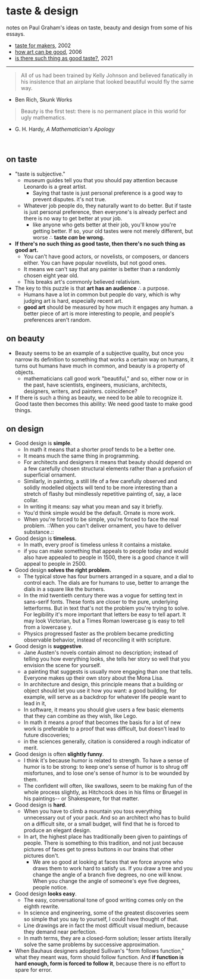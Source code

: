 # taste & design

notes on Paul Graham's ideas on taste, beauty and design from some of his essays.  
- [taste for makers](http://paulgraham.com/taste.html), 2002
- [how art can be good](http://www.paulgraham.com/goodart.html), 2006
- [is there such thing as good taste?](http://paulgraham.com/goodtaste.html), 2021

- ---

> All of us had been trained by Kelly Johnson and believed fanatically in his insistence that an airplane that looked beautiful would fly the same way.
-  Ben Rich, Skunk Works

> Beauty is the first test: there is no permanent place in this world for ugly mathematics.
- G. H. Hardy, _A Mathematician's Apology_


⠀ 

## on taste
- "taste is subjective."
    - museum guides tell you that you should pay attention because Leonardo is a great artist.
        - Saying that taste is just personal preference is a good way to prevent disputes. it's not true.
    - Whatever job people do, they naturally want to do better. But if taste is just personal preference, then everyone's is already perfect and there is no way to get better at your job.
        - like anyone who gets better at their job, you'll know you're getting better. If so, your old tastes were not merely different, but worse ∴ **taste *can* be wrong.**
- **If there's no such thing as good taste, then there's no such thing as good art.**
    - You can't have good actors, or novelists, or composers, or dancers either. You can have popular novelists, but not good ones.
    - It means we can't say that any painter is better than a randomly chosen eight year old.
    - This breaks art's commonly believed relativism. 
- The key to this puzzle is that **art has an audience** ∴ a purpose. 
    - Humans have a lot in common but people do vary, which is why judging art is hard, especially recent art.
    - **good art** should be measured by how much it engages any human. a better piece of art is more interesting to people, and people's preferences aren't random.


## on beauty
- Beauty seems to be an example of a subjective quality, but once you narrow its definition to something that works a certain way on humans, it turns out humans have much in common, and beauty is a property of objects.
    - mathematicians call good work "beautiful," and so, either now or in the past, have scientists, engineers, musicians, architects, designers, writers, and painters. coincidence?
- If there is such a thing as beauty, we need to be able to recognize it. Good taste then becomes this ability: We need good taste to make good things.


## on design
- Good design is **simple**.
    - In math it means that a shorter proof tends to be a better one.
    - It means much the same thing in programming.
    - For architects and designers it means that beauty should depend on a few carefully chosen structural elements rather than a profusion of superficial ornament.
    - Similarly, in painting, a still life of a few carefully observed and solidly modelled objects will tend to be more interesting than a stretch of flashy but mindlessly repetitive painting of, say, a lace collar.
    - In writing it means: say what you mean and say it briefly.
    - You'd think simple would be the default. Ornate is more work.
    - When you're forced to be simple, you're forced to face the real problem. ::When you can't deliver ornament, you have to deliver substance.::
- Good design is **timeless**.
    - In math, every proof is timeless unless it contains a mistake.
    - if you can make something that appeals to people today and would also have appealed to people in 1500, there is a good chance it will appeal to people in 2500.
- Good design **solves the right problem.**
    - The typical stove has four burners arranged in a square, and a dial to control each. The dials are for humans to use, better to arrange the dials in a square like the burners.
    - In the mid twentieth century there was a vogue for setting text in sans-serif fonts. These fonts are closer to the pure, underlying letterforms. But in text that's not the problem you're trying to solve. For legibility it's more important that letters be easy to tell apart. It may look Victorian, but a Times Roman lowercase g is easy to tell from a lowercase y.
    - Physics progressed faster as the problem became predicting observable behavior, instead of reconciling it with scripture.
- Good design is **suggestive**.
    - Jane Austen's novels contain almost no description; instead of telling you how everything looks, she tells her story so well that you envision the scene for yourself.
    - a painting that suggests is usually more engaging than one that tells. Everyone makes up their own story about the Mona Lisa.
    - In architecture and design, this principle means that a building or object should let you use it how you want: a good building, for example, will serve as a backdrop for whatever life people want to lead in it,
    - In software, it means you should give users a few basic elements that they can combine as they wish, like Lego.
    - In math it means a proof that becomes the basis for a lot of new work is preferable to a proof that was difficult, but doesn't lead to future discoveries;
    - in the sciences generally, citation is considered a rough indicator of merit.
- Good design is often **slightly funny**.
    - I think it's because humor is related to strength. To have a sense of humor is to be strong: to keep one's sense of humor is to shrug off misfortunes, and to lose one's sense of humor is to be wounded by them.
    - The confident will often, like swallows, seem to be making fun of the whole process slightly, as Hitchcock does in his films or Bruegel in his paintings-- or Shakespeare, for that matter.
- Good design is **hard**.
    - When you have to climb a mountain you toss everything unnecessary out of your pack. And so an architect who has to build on a difficult site, or a small budget, will find that he is forced to produce an elegant design.
    - In art, the highest place has traditionally been given to paintings of people. There is something to this tradition, and not just because pictures of faces get to press buttons in our brains that other pictures don't.
        - We are so good at looking at faces that we force anyone who draws them to work hard to satisfy us. If you draw a tree and you change the angle of a branch five degrees, no one will know. When you change the angle of someone's eye five degrees, people notice.
- Good design **looks easy**.
    - The easy, conversational tone of good writing comes only on the eighth rewrite.
    - In science and engineering, some of the greatest discoveries seem so simple that you say to yourself, I could have thought of that.
    - Line drawings are in fact the most difficult visual medium, because they demand near perfection. 
    - In math terms, they are a closed-form solution; lesser artists literally solve the same problems by successive approximation.
- When Bauhaus designers adopted Sullivan's "form follows function," what they meant was, form should follow function. And **if function is hard enough, form is forced to follow it**, because there is no effort to spare for error.